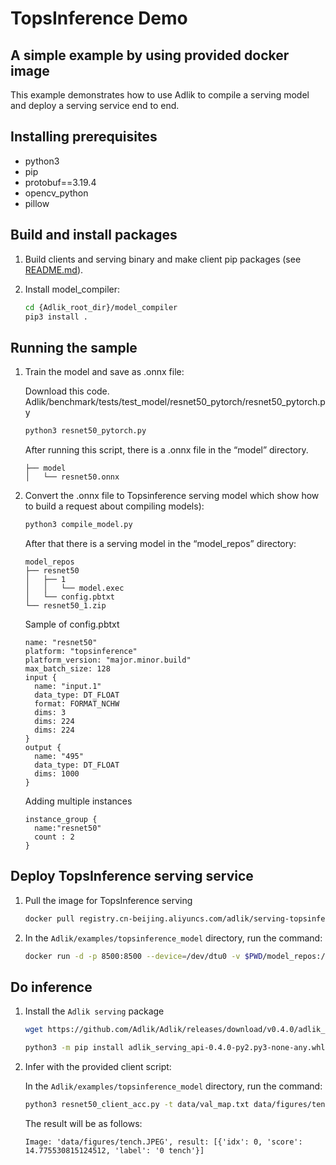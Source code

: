 # TopsInference Demo

## A simple example by using provided docker image

This example demonstrates how to use Adlik to compile a serving model and deploy a serving service end to end.

## Installing prerequisites

- python3
- pip
- protobuf==3.19.4
- opencv_python
- pillow

## Build and install packages

1. Build clients and serving binary and make client pip packages (see [README.md](../../README.md)).

2. Install model_compiler:

   ```sh
   cd {Adlik_root_dir}/model_compiler
   pip3 install .
   ```

## Running the sample

1. Train the model and save as .onnx file:

    Download this code.
    Adlik/benchmark/tests/test_model/resnet50_pytorch/resnet50_pytorch.py

    ```sh
    python3 resnet50_pytorch.py
    ```

    After running this script, there is a .onnx file in the “model” directory.

    ```text
    ├── model
    │   └── resnet50.onnx
    ```

2. Convert the .onnx file to Topsinference serving model
which show how to build a request about compiling models):

    ```sh
    python3 compile_model.py
    ```

    After that there is a serving model in the “model_repos” directory:

    ```text
    model_repos
    ├── resnet50
    │   ├── 1
    │   │   └── model.exec
    │   └── config.pbtxt
    └── resnet50_1.zip
    ```

    Sample of config.pbtxt

    ```text
    name: "resnet50"
    platform: "topsinference"
    platform_version: "major.minor.build"
    max_batch_size: 128
    input {
      name: "input.1"
      data_type: DT_FLOAT
      format: FORMAT_NCHW
      dims: 3
      dims: 224
      dims: 224
    }
    output {
      name: "495"
      data_type: DT_FLOAT
      dims: 1000
    }
    ```

    Adding multiple instances

    ```text
    instance_group {
      name:"resnet50"
      count : 2
    }
    ```

## Deploy TopsInference serving service

1. Pull the image for TopsInference serving

    ```sh
    docker pull registry.cn-beijing.aliyuncs.com/adlik/serving-topsinference:v0.6.0
    ```

2. In the `Adlik/examples/topsinference_model` directory, run the command:

    ```sh
    docker run -d -p 8500:8500 --device=/dev/dtu0 -v $PWD/model_repos:/srv/adlik-serving adlik/serving-topsinference:v0.6.0
    ```

## Do inference

1. Install the `Adlik serving` package

    ```sh
    wget https://github.com/Adlik/Adlik/releases/download/v0.4.0/adlik_serving_api-0.4.0-py2.py3-none-any.whl

    python3 -m pip install adlik_serving_api-0.4.0-py2.py3-none-any.whl
    ```

2. Infer with the provided client script:

   In the `Adlik/examples/topsinference_model` directory, run the command:

    ```sh
    python3 resnet50_client_acc.py -t data/val_map.txt data/figures/tench.JPEG data/imagenet_class.txt
    ```

   The result will be as follows:

    ```text
    Image: 'data/figures/tench.JPEG', result: [{'idx': 0, 'score': 14.775530815124512, 'label': '0 tench'}]
    ```
